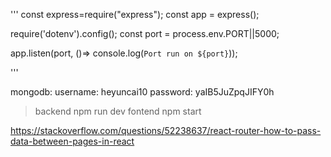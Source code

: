 '''
const express=require("express");
const app = express();

require('dotenv').config();
const port = process.env.PORT||5000;


app.listen(port, ()=> console.log(`Port run on ${port}`));

'''


mongodb:
username: heyuncai10
password: yaIB5JuZpqJIFY0h

> backend npm run dev
> fontend npm start

https://stackoverflow.com/questions/52238637/react-router-how-to-pass-data-between-pages-in-react


